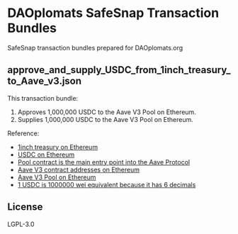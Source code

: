 # DAOplomats SafeSnap Transaction Bundles
SafeSnap transaction bundles prepared for DAOplomats.org

## approve_and_supply_USDC_from_1inch_treasury_to_Aave_v3.json
This transaction bundle:
1. Approves 1,000,000 USDC to the Aave V3 Pool on Ethereum.
2. Supplies 1,000,000 USDC to the Aave V3 Pool on Ethereum.

Reference:
* [1inch treasury on Ethereum](https://etherscan.io/address/0x7951c7ef839e26F63DA87a42C9a87986507f1c07)
* [USDC on Ethereum](https://etherscan.io/address/0xa0b86991c6218b36c1d19d4a2e9eb0ce3606eb48)
* [Pool contract is the main entry point into the Aave Protocol](https://docs.aave.com/developers/getting-started/contracts-overview#pool)
* [Aave V3 contract addresses on Ethereum](https://docs.aave.com/developers/deployed-contracts/v3-mainnet/ethereum-mainnet)
* [Aave V3 Pool on Ethereum](https://etherscan.io/address/0x87870Bca3F3fD6335C3F4ce8392D69350B4fA4E2)
* [1 USDC is 1000000 wei equivalent because it has 6 decimals](https://ethereum.stackexchange.com/a/127461)


## License
LGPL-3.0
